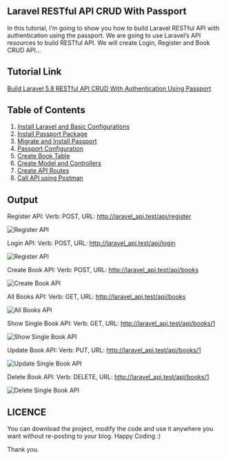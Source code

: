 ## Laravel RESTful API CRUD With Passport
In this tutorial, I’m going to show you how to build Laravel RESTful API with authentication using the passport. We are going to use Laravel’s API resources to build RESTful API. We will create Login, Register and Book CRUD API...
## Tutorial Link
[Build Laravel 5.8 RESTful API CRUD With Authentication Using Passport](https://www.mynotepaper.com/build-laravel-restful-api-crud-with-authentication-using-passport.html)

## Table of Contents
1. [Install Laravel and Basic Configurations](https://www.mynotepaper.com/build-laravel-restful-api-crud-with-authentication-using-passport.html#step1)
2. [Install Passport Package](https://www.mynotepaper.com/build-laravel-restful-api-crud-with-authentication-using-passport.html#step2)
3. [Migrate and Install Passport](https://www.mynotepaper.com/build-laravel-restful-api-crud-with-authentication-using-passport.html#step3)
4. [Passport Configuration](https://www.mynotepaper.com/build-laravel-restful-api-crud-with-authentication-using-passport.html#step4)
5. [Create Book Table](https://www.mynotepaper.com/build-laravel-restful-api-crud-with-authentication-using-passport.html#step5)
6. [Create Model and Controllers](https://www.mynotepaper.com/build-laravel-restful-api-crud-with-authentication-using-passport.html#step6)
7. [Create API Routes](https://www.mynotepaper.com/build-laravel-restful-api-crud-with-authentication-using-passport.html#step7)
8. [Call API using Postman](https://www.mynotepaper.com/build-laravel-restful-api-crud-with-authentication-using-passport.html#step8)


## Output
Register API: Verb: POST, URL: http://laravel_api.test/api/register

![Register API](https://user-images.githubusercontent.com/13184472/54782638-8b9a9c80-4c49-11e9-945f-1538e9cdec9f.png)

Login API: Verb: POST, URL: http://laravel_api.test/api/login

![Register API](https://user-images.githubusercontent.com/13184472/54782683-a66d1100-4c49-11e9-88d2-46abe97db75c.png)

Create Book API: Verb: POST, URL: http://laravel_api.test/api/books

![Create Book API](https://user-images.githubusercontent.com/13184472/54782728-c3a1df80-4c49-11e9-8a03-7af741697eb7.png)

All Books API: Verb: GET, URL: http://laravel_api.test/api/books

![All Books API](https://user-images.githubusercontent.com/13184472/54782770-df0cea80-4c49-11e9-92c4-c6e011d4d4a9.png)

Show Single Book API: Verb: GET, URL: http://laravel_api.test/api/books/1

![Show Single Book API](https://user-images.githubusercontent.com/13184472/54782830-02379a00-4c4a-11e9-91da-73f4b3a9f8e4.png)

Update Book API: Verb: PUT, URL: http://laravel_api.test/api/books/1

![Update Single Book API](https://user-images.githubusercontent.com/13184472/54782871-1c717800-4c4a-11e9-9d17-5847b86a92ae.png)

Delete Book API: Verb: DELETE, URL: http://laravel_api.test/api/books/1

![Delete Single Book API](https://user-images.githubusercontent.com/13184472/54782902-357a2900-4c4a-11e9-8963-8dc70a5e3bde.png)


## LICENCE

You can download the project, modify the code and use it anywhere you want without re-posting to your blog. Happy Coding :)

Thank you.
